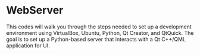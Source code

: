 # WebServer
This codes will walk you through the steps needed to set up a development environment using VirtualBox, Ubuntu, Python, Qt Creator, and QtQuick. The goal is to set up a Python-based server that interacts with a Qt C++/QML application for UI.
